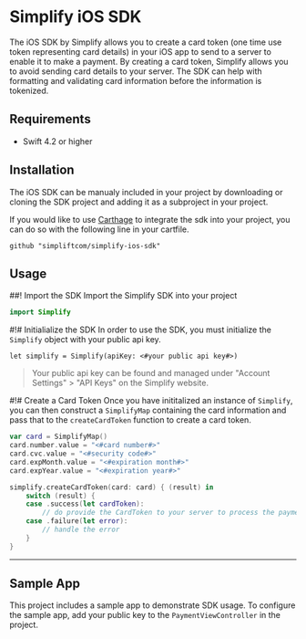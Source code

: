 # Simplify iOS SDK

The iOS SDK by Simplify allows you to create a card token (one time use token representing card details) in your iOS app to send to a server to enable it to make a payment. By creating a card token, Simplify allows you to avoid sending card details to your server. The SDK can help with formatting and validating card information before the information is tokenized.

## Requirements
  - Swift 4.2 or higher

## Installation

The iOS SDK can be manualy included in your project by downloading or cloning the SDK project and adding it as a subproject in your project.  


If you would like to use [Carthage]( https://github.com/Carthage/Carthage) to integrate the sdk into your project, you can do so with the following line in your cartfile.

```
github "simpliftcom/simplify-ios-sdk"
```

## Usage

##! Import the SDK
Import the Simplify SDK into your project

```swift
import Simplify
```

#!# Initialialize the SDK
In order to use the SDK, you must initialize the `Simplify` object with your public api key.

```
let simplify = Simplify(apiKey: <#your public api key#>)
```
> Your public api key can be found and managed under "Account Settings" > "API Keys" on the Simplify website.

#!# Create a Card Token
Once you have inititalized an instance of `Simplify`, you can then construct a `SimplifyMap` containing the card information and pass that to the `createCardToken` function to create a card token.

```swift
var card = SimplifyMap()
card.number.value = "<#card number#>"
card.cvc.value = "<#security code#>"
card.expMonth.value = "<#expiration month#>"
card.expYear.value = "<#expiration year#>"

simplify.createCardToken(card: card) { (result) in
    switch (result) {
    case .success(let cardToken):
        // do provide the CardToken to your server to process the payment
    case .failure(let error):
        // handle the error
    }
}
```

---

## Sample App
This project includes a sample app to demonstrate SDK usage. To configure the sample app, add your public key to the `PaymentViewController` in the project.

